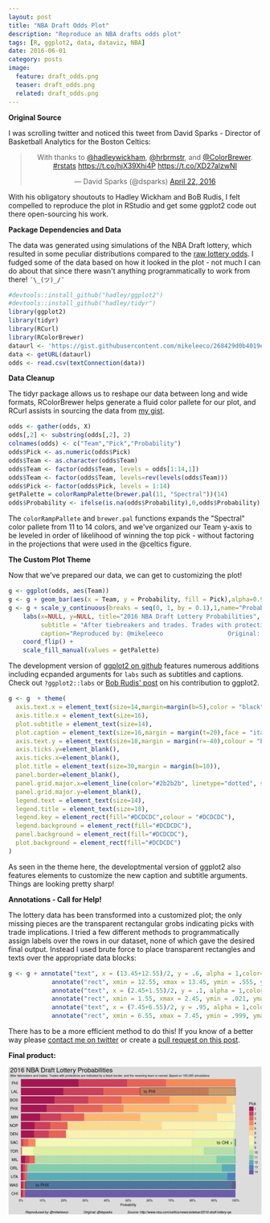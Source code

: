 ```yaml
---
layout: post
title: "NBA Draft Odds Plot"
description: "Reproduce an NBA drafts odds plot"
tags: [R, ggplot2, data, dataviz, NBA]
date: 2016-06-01
category: posts
image:
  feature: draft_odds.png
  teaser: draft_odds.png
  related: draft_odds.png
---
```


**Original Source**

I was scrolling twitter and noticed this tweet from David Sparks - Director of Basketball Analytics for the Boston Celtics:

<blockquote class="twitter-tweet" align="center" data-lang="en"><p lang="en" dir="ltr">With thanks to <a href="https://twitter.com/hadleywickham">@hadleywickham</a>, <a href="https://twitter.com/hrbrmstr">@hrbrmstr</a>, and <a href="https://twitter.com/ColorBrewer">@ColorBrewer</a>. <a href="https://twitter.com/hashtag/rstats?src=hash">#rstats</a> <a href="https://t.co/hjX39Xhi4P">https://t.co/hjX39Xhi4P</a> <a href="https://t.co/XD27alzwNI">https://t.co/XD27alzwNI</a></p>&mdash; David Sparks (@dsparks) <a href="https://twitter.com/dsparks/status/723497233988096004">April 22, 2016</a></blockquote>
<script async src="//platform.twitter.com/widgets.js" charset="utf-8"></script>

With his obligatory shoutouts to Hadley Wickham and BoB Rudis, I felt compelled to reproduce the plot in RStudio and get some ggplot2 code out there open-sourcing his work.


**Package Dependencies and Data**

The data was generated using simulations of the NBA Draft lottery, which resulted in some peculiar distributions compared to the [raw lottery odds](https://en.wikipedia.org/wiki/2016_NBA_draft). I fudged some of the data based on how it looked in the plot - not much I can do about that since there wasn't anything programmatically to work from there! `¯\_(ツ)_/¯`

```r
#devtools::install_github("hadley/ggplot2")
#devtools::install_github("hadley/tidyr")
library(ggplot2)
library(tidyr)
library(RCurl)
library(RColorBrewer)
dataurl <- 'https://gist.githubusercontent.com/mikeleeco/268429d0b4019ec30c4e547c16d7f766/raw/afa955af265d14a2f72780e4e0b87ffe469c0109/odds.csv'
data <- getURL(dataurl)                
odds <- read.csv(textConnection(data))
```

**Data Cleanup**

The tidyr package allows us to reshape our data between long and wide formats, RColorBrewer helps generate a fluid color pallete for our plot, and RCurl assists in sourcing the data from [my gist](https://gist.github.com/mikeleeco/268429d0b4019ec30c4e547c16d7f766#file-odds-csv).

```r
odds <- gather(odds, X)
odds[,2] <- substring(odds[,2], 2)
colnames(odds) <- c("Team","Pick","Probability")
odds$Pick <- as.numeric(odds$Pick)
odds$Team <- as.character(odds$Team)
odds$Team <- factor(odds$Team, levels = odds[1:14,1])
odds$Team <- factor(odds$Team, levels=rev(levels(odds$Team)))
odds$Pick <- factor(odds$Pick, levels = 1:14)
getPalette = colorRampPalette(brewer.pal(11, "Spectral"))(14)
odds$Probability <- ifelse(is.na(odds$Probability),0,odds$Probability)
```

The `colorRampPallete` and `brewer.pal` functions expands the "Spectral" color pallete from 11 to 14 colors, and we've organized our Team y-axis to be leveled in order of likelihood of winning the top pick - without factoring in the projections that were used in the @celtics figure.

**The Custom Plot Theme**

Now that we've prepared our data, we can get to customizing the plot! 

```r
g <- ggplot(odds, aes(Team))
g <- g + geom_bar(aes(x = Team, y = Probability, fill = Pick),alpha=0.9,stat="identity")  
g <- g + scale_y_continuous(breaks = seq(0, 1, by = 0.1),1,name="Probability", labels=scales::percent) +
    labs(x=NULL, y=NULL, title="2016 NBA Draft Lottery Probabilities",
         subtitle = "After tiebreakers and trades. Trades with protections are indicated by a black border, and the receiving team is named. Based on 100,000 simulations",
         caption="Reproduced by: @mikeleeco                  Original: @dsparks                  Source: http://www.nba.com/celtics/news/sidebar/2016-draft-lottery-qa") +
    coord_flip() +
    scale_fill_manual(values = getPalette)
```

The development version of [ggplot2 on github](https://github.com/hadley/ggplot2) features numerous additions including ecpanded arguments for `labs` such as subtitles and captions. Check out `?ggplot2::labs` or [Bob Rudis' post](https://rud.is/b/2016/03/16/supreme-annotations/) on his contribution to ggplot2.

```r
g <- g  + theme(
  axis.text.x = element_text(size=14,margin=margin(b=5),color = "black"),
  axis.title.x = element_text(size=16),
  plot.subtitle = element_text(size=14),
  plot.caption = element_text(size=16,margin = margin(t=20),face = "italic", hjust = .5),
  axis.text.y = element_text(size=18,margin = margin(r=-40),colour = "black"),
  axis.ticks.y=element_blank(),
  axis.ticks.x=element_blank(),
  plot.title = element_text(size=30,margin = margin(b=10)),
  panel.border=element_blank(),
  panel.grid.major.x=element_line(color="#2b2b2b", linetype="dotted", size=0.15),
  panel.grid.major.y=element_blank(),
  legend.text = element_text(size=14),
  legend.title = element_text(size=18),
  legend.key = element_rect(fill="#DCDCDC",colour = "#DCDCDC"),
  legend.background = element_rect(fill="#DCDCDC"),
  panel.background = element_rect(fill="#DCDCDC"),
  plot.background = element_rect(fill="#DCDCDC")
)
```

As seen in the theme here, the developtmental version of ggplot2 also features elements to customize the new caption and subtitle arguments. Things are looking pretty sharp!

**Annotations - Call for Help!**

The lottery data has been transformed into a customized plot; the only missing pieces are the transparent rectangular grobs indicating picks with trade implications. I tried a few different methods to programmatically assign labels over the rows in our dataset, none of which gave the desired final output. Instead I used brute force to place transparent rectangles and texts over the appropriate data blocks:

```r
g <- g + annotate("text", x = (13.45+12.55)/2, y = .6, alpha = 1,color="black", label="to PHI", size= rel(7)) +
            annotate("rect", xmin = 12.55, xmax = 13.45, ymin = .555, ymax = 1, alpha = .3,color="black") +
            annotate("text", x = (2.45+1.55)/2, y = .1, alpha = 1,color="black", label="to PHX", size= rel(7)) +
            annotate("rect", xmin = 1.55, xmax = 2.45, ymin = .021, ymax = 1, alpha = .3,color="black") +
            annotate("text", x = (7.45+6.55)/2, y = .95, alpha = 1,color="black", label="to CHI >", size= rel(7)) +
            annotate("rect", xmin = 6.55, xmax = 7.45, ymin = .999, ymax = 1, alpha = .3,color="black")
```

There has to be a more efficient method to do this! If you know of a better way please [contact me on twitter](http://www.twitter.com/mikeleeco) or create a [pull request on this post](https://github.com/mikeleeco/mikeleeco.github.com/blob/master/_source/2016-06-01-NBA-Draft-Odds-Plot.Rmd).

**Final product:**
<div class="row"><img src="/images/draft_odds.png" class="img-responsive center-block"/></div>

